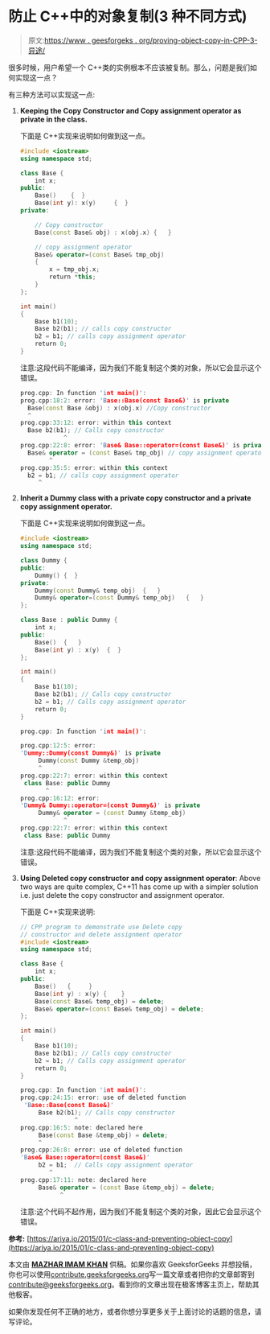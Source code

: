 # 防止 C++中的对象复制(3 种不同方式)

> 原文:[https://www . geesforgeks . org/proving-object-copy-in-CPP-3-异途/](https://www.geeksforgeeks.org/preventing-object-copy-in-cpp-3-different-ways/)

很多时候，用户希望一个 C++类的实例根本不应该被复制。那么，问题是我们如何实现这一点？

有三种方法可以实现这一点:

1.  **Keeping the Copy Constructor and Copy assignment operator as private in the class.**

    下面是 C++实现来说明如何做到这一点。

    ```cpp
    #include <iostream>
    using namespace std;

    class Base {
        int x;
    public:
        Base()    {  }
        Base(int y): x(y)     {  }
    private:

        // Copy constructor
        Base(const Base& obj) : x(obj.x) {   }

        // copy assignment operator
        Base& operator=(const Base& tmp_obj)
        {
            x = tmp_obj.x;
            return *this;
        }
    };

    int main()
    {
        Base b1(10);
        Base b2(b1); // calls copy constructor
        b2 = b1; // calls copy assignment operator
        return 0;
    }
    ```

    注意:这段代码不能编译，因为我们不能复制这个类的对象，所以它会显示这个错误。

    ```cpp
    prog.cpp: In function 'int main()':
    prog.cpp:18:2: error: 'Base::Base(const Base&)' is private
      Base(const Base &obj) : x(obj.x) //Copy constructor
      ^
    prog.cpp:33:12: error: within this context
      Base b2(b1); // Calls copy constructor
                ^
    prog.cpp:22:8: error: 'Base& Base::operator=(const Base&)' is private
      Base& operator = (const Base& tmp_obj) // copy assignment operator
            ^
    prog.cpp:35:5: error: within this context
      b2 = b1; // calls copy assignment operator
         ^

    ```

2.  **Inherit a Dummy class with a private copy constructor and a private copy assignment operator.**

    下面是 C++实现来说明如何做到这一点。

    ```cpp
    #include <iostream>
    using namespace std;

    class Dummy {
    public:
        Dummy() {  }
    private:
        Dummy(const Dummy& temp_obj)  {   }
        Dummy& operator=(const Dummy& temp_obj)   {   }
    };

    class Base : public Dummy {
        int x;
    public: 
        Base()  {   }
        Base(int y) : x(y)  {  }
    };

    int main()
    {
        Base b1(10);
        Base b2(b1); // Calls copy constructor
        b2 = b1; // Calls copy assignment operator
        return 0;
    }
    ```

    ```cpp
    prog.cpp: In function 'int main()':

    prog.cpp:12:5: error: 
    'Dummy::Dummy(const Dummy&)' is private
         Dummy(const Dummy &temp_obj)
         ^
    prog.cpp:22:7: error: within this context
     class Base: public Dummy
           ^
    prog.cpp:16:12: error: 
    'Dummy& Dummy::operator=(const Dummy&)' is private
         Dummy& operator = (const Dummy &temp_obj)
                ^
    prog.cpp:22:7: error: within this context
     class Base: public Dummy

    ```

    注意:这段代码不能编译，因为我们不能复制这个类的对象，所以它会显示这个错误。

3.  **Using Deleted copy constructor and copy assignment operator**: Above two ways are quite complex, C++11 has come up with a simpler solution i.e. just delete the copy constructor and assignment operator.

    下面是 C++实现来说明:

    ```cpp
    // CPP program to demonstrate use Delete copy
    // constructor and delete assignment operator
    #include <iostream>
    using namespace std;

    class Base {
        int x;
    public:
        Base()   {     }
        Base(int y) : x(y) {    }
        Base(const Base& temp_obj) = delete;
        Base& operator=(const Base& temp_obj) = delete;
    };

    int main()
    {
        Base b1(10);
        Base b2(b1); // Calls copy constructor
        b2 = b1; // Calls copy assignment operator
        return 0;
    }
    ```

    ```cpp
    prog.cpp: In function 'int main()':
    prog.cpp:24:15: error: use of deleted function
     'Base::Base(const Base&)'
         Base b2(b1); // Calls copy constructor
                   ^
    prog.cpp:16:5: note: declared here
         Base(const Base &temp_obj) = delete;
         ^
    prog.cpp:26:8: error: use of deleted function 
    'Base& Base::operator=(const Base&)'
         b2 = b1;  // Calls copy assignment operator
            ^
    prog.cpp:17:11: note: declared here
         Base& operator = (const Base &temp_obj) = delete;
               ^

    ```

    注意:这个代码不起作用，因为我们不能复制这个类的对象，因此它会显示这个错误。

 **参考:**
[https://ariya.io/2015/01/c-class-and-preventing-object-copy](https://ariya.io/2015/01/c-class-and-preventing-object-copy)

本文由 [**MAZHAR IMAM KHAN**](https://www.linkedin.com/in/mazhar-imam-khan-95a34ab3/) 供稿。如果你喜欢 GeeksforGeeks 并想投稿，你也可以使用[contribute.geeksforgeeks.org](http://www.contribute.geeksforgeeks.org)写一篇文章或者把你的文章邮寄到 contribute@geeksforgeeks.org。看到你的文章出现在极客博客主页上，帮助其他极客。

如果你发现任何不正确的地方，或者你想分享更多关于上面讨论的话题的信息，请写评论。